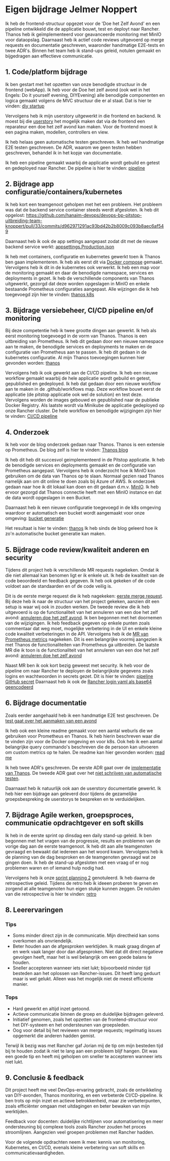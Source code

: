 # Eigen bijdrage Jelmer Noppert
Ik heb de frontend-structuur opgezet voor de 'Doe het Zelf Avond' en een pipeline ontwikkeld die de applicatie bouwt, 
test en deployt naar Rancher. 
Thanos heb ik geïmplementeerd voor geavanceerde monitoring met MinIO voor dataopslag. 
Daarnaast heb ik actief code reviews uitgevoerd op merge requests en documentatie geschreven,
waaronder handmatige E2E-tests en twee ADR's. Binnen het team heb ik stand-ups geleid, notulen gemaakt en bijgedragen aan effectieve communicatie.

## 1. Code/platform bijdrage

Ik ben gestart met het opzetten van onze benodigde structuur in de frontend (webApp).
Ik heb voor de Doe het zelf avond (ook wel in het Engels: Do it yourself evening, DIYEvening) alle benodigde componenten en logica gemaakt volgens de MVC structuur die er al staat.
Dat is hier te vinden: [diy startup](https://github.com/hanaim-devops/devops-bp-pitstop-uitbreiding-team-knoppert/pull/31)

Vervolgens heb ik mijn userstory uitgewerkt in die frontend en backend. Ik moest bij die [userstory](https://github.com/orgs/hanaim-devops/projects/31/views/1?pane=issue&itemId=83412406&issue=hanaim-devops%7Cdevops-bp-pitstop-uitbreiding-team-knoppert%7C1)
het mogelijk maken dat via de frontend een reparateur een doe het zelf avond kan maken. Voor de frontend moest ik een pagina maken, modellen, controllers en view.

Ik heb helaas geen automatische testen geschreven. Ik heb wel handmatige E2E testen geschreven. De ADR, waarom we geen testen hebben geschreven, behandel ik in het kopje van documentatie. 

Ik heb een pipeline gemaakt waarbij de applicatie wordt gebuild en getest en gedeployed naar Rancher. De pipeline is hier te vinden: [pipeline](https://github.com/hanaim-devops/devops-bp-pitstop-uitbreiding-team-knoppert/pull/39/files#diff-a9fcf81f55b16d4db9d62258b46a56b196b1e20741c9f5fc61728a3578064b98)

## 2. Bijdrage app configuratie/containers/kubernetes

Ik heb kort een teamgenoot geholpen met het een probleem. Het probleem was dat de backend service container steeds werdt afgesloten. Ik heb dit opgelost: https://github.com/hanaim-devops/devops-bp-pitstop-uitbreiding-team-knoppert/pull/33/commits/d962971291ac93bd42b2b8009c093b8aec6af549

Daarnaast heb ik ook de app settings aangepast zodat dit met de nieuwe backend service werkt: [appsettings.Production.json](https://github.com/hanaim-devops/devops-bp-pitstop-uitbreiding-team-knoppert/pull/31/files#diff-324e1a9f613e28efa076b2f5094ff8cd2dab1e38f03301bf6d975588764b8b8c)

Ik heb met containers, configuratie en kubernetes gewerkt toen ik Thanos ben gaan implementeren. Ik heb als eerst dit via [Docker compose](https://github.com/hanaim-devops/devops-bp-pitstop-uitbreiding-team-knoppert/pull/61/commits/bd9d0f5e6945803710915ade2db287d2fe7cd04c) gemaakt. 
Vervolgens heb ik dit in de kubernetes ook verwerkt. 
Ik heb een map voor de monitoring gemaakt en daar de benodigde namespace, services en deployments in gezet.  Ik heb de verschillende components van Thanos uitgewerkt, gezorgd dat deze worden opgeslagen in MinIO en enkele bestaande Prometheus configuraties aangepast.
Alle wijzingen die ik heb toegevoegd zijn hier te vinden: [thanos k8s](https://github.com/hanaim-devops/devops-bp-pitstop-uitbreiding-team-knoppert/pull/61)

## 3. Bijdrage versiebeheer, CI/CD pipeline en/of monitoring

Bij deze competentie heb ik twee grootte dingen aan gewerkt. Ik heb als eerst monitoring toegevoegd in de vorm van Thanos. 
Thanos is een uitbreiding van Prometheus.
Ik heb dit gedaan door een nieuwe namespace aan te maken, de benodigde services en deployments te maken en de configuratie van Prometheus aan te passen.
Ik heb dit gedaan in de kubernetes configuratie. Al mijn Thanos toevoegingen kunnen hier gevonden worden: [thanos](https://github.com/hanaim-devops/devops-bp-pitstop-uitbreiding-team-knoppert/pull/61)

Vervolgens heb ik ook gewerkt aan de CI/CD pipeline. Ik heb een nieuwe workflow gemaakt waarbij de hele applicatie wordt gebuild en getest, gepublished en gedeployed. Ik heb dat gedaan door een nieuwe workflow aan te maken in de .github/workflows map. Deze workflow bouwt eerst de applicatie (de pitstop applicatie ook wel de solution) en test deze. Vervolgens worden de images gebouwd en gepublished naar de publieke Docker Registry. 
Als laatste wordt via Minikube de applicatie gedeployed op onze Rancher cluster. De hele workflow en benodigde wijzigingen zijn hier te vinden: [CI/CD pipeline](https://github.com/hanaim-devops/devops-bp-pitstop-uitbreiding-team-knoppert/pull/39/files)

## 4. Onderzoek

Ik heb voor de blog onderzoek gedaan naar Thanos. Thanos is een extensie op Prometheus. De blog zelf is hier te vinden: [Thanos blog](https://github.com/hanaim-devops/devops-blog-pietknoppert/blob/main/src/dev-blog-thanos-metrics-endgame/README.md)

Ik heb dit heb dit succesvol geimplementeerd in de Pitstop applicatie. 
Ik heb de benodigde services en deployments gemaakt en de configuratie van Prometheus aangepast. 
Vervolgens heb ik onderzocht hoe ik MinIO kon gebruiken om de data van Thanos op te slaan. 
Normaal gezien raad Thanos namelijk aan om dit online te doen zoals bij Azure of AWS.
Ik onderzoek gedaan naar hoe ik dit lokaal kan doen en dit gedaan d.m.v. [MinIO](https://github.com/hanaim-devops/devops-bp-pitstop-uitbreiding-team-knoppert/pull/61/files#diff-e19124e993b85be0fd8ec64927a1ab3029c154d6b466359600cae42ccffe1f2e). 
Ik heb ervoor gezorgd dat Thanos connectie heeft met een MinIO instance en dat de data wordt opgeslagen in een Bucket. 

Daarnaast heb ik een nieuwe configuratie toegevoegd in de k8s omgeving waardoor er automatisch een bucket wordt aangemaakt voor onze omgeving: 
[bucket generatie](https://github.com/hanaim-devops/devops-bp-pitstop-uitbreiding-team-knoppert/pull/61/commits/3ec8cb940ff1db2543882b2028076b8d01b3aa73)

Het resultaat is hier te vinden: [thanos](https://github.com/hanaim-devops/devops-bp-pitstop-uitbreiding-team-knoppert/pull/61/files)
Ik heb sinds de blog geleerd hoe ik zo'n automatische bucket generatie kan maken.

## 5. Bijdrage code review/kwaliteit anderen en security

Tijdens dit project heb ik verschillende MR requests nagekeken. Omdat ik die niet allemaal kan benomen ligt er ik enkele uit. Ik heb de kwaliteit van de code beoordeeld en feedback gegeven. Ik heb ook gekeken of de code voldoet aan de standaarden en of de code veilig is.

Dit is de eerste merge request die ik heb nagekeken: [eerste merge request](https://github.com/hanaim-devops/devops-bp-pitstop-uitbreiding-team-knoppert/pull/22). Bij deze heb ik naar de structuur van het project gekeken, aanzien dit een setup is waar wij ook in zouden werken.
De tweede review die ik heb uitgevoerd is op de functionaliteit van het annuleren van een doe het zelf avond: [annuleren doe het zelf avond](https://github.com/hanaim-devops/devops-bp-pitstop-uitbreiding-team-knoppert/pull/44#pullrequestreview-2378189436). Ik ben begonnen met het doornemen van de wijzigingen. Ik heb feedback gegeven op enkele punten zoals commentaar dat weg moet, mogelijke verbetering in de UI en enkele kleine code kwaliteit verbeteringen in de API.
Vervolgens heb ik de [MR van Prometheus metrics](https://github.com/hanaim-devops/devops-bp-pitstop-uitbreiding-team-knoppert/pull/53/files) nagekeken. Dit is een belangrijke voormij aangezien ik met Thanos de functionaliteiten van Prometheus ga uitbreiden. 
De laatste MR die ik toon is de functionaliteit van het annuleren van een doe het zelf avond: [annuleren doe het zelf avond](https://github.com/hanaim-devops/devops-bp-pitstop-uitbreiding-team-knoppert/pull/44)

Naast MR ben ik ook kort bezig geweest met security. Ik heb voor de pipeline om naar Rancher te deployen de belangrijkste gegevens zoals logins en wachtwoorden in secrets gezet. Dit is hier te vinden: [pipeline GitHub secret](https://github.com/hanaim-devops/devops-bp-pitstop-uitbreiding-team-knoppert/blob/9c619281355ddd9126bf0755fd2ee004a5b7bcd1/.github/workflows/pipeline.yaml#L54)
Daarnaast heb ik ook de [Rancher login yaml als base64 geencodeerd](https://github.com/hanaim-devops/devops-bp-pitstop-uitbreiding-team-knoppert/blob/9c619281355ddd9126bf0755fd2ee004a5b7bcd1/.github/workflows/pipeline.yaml#L75)

## 6. Bijdrage documentatie

Zoals eerder aangehaald heb ik een handmatige E2E test geschreven. De [test gaat over het aanmaken van een avond](https://github.com/hanaim-devops/devops-bp-pitstop-uitbreiding-team-knoppert/pull/81/files?short_path=4b74009#diff-4b74009979ef413f625da303968da579b9e10e743d22d9f14196b8050406b4e9)

Ik heb ook een kleine readme gemaakt voor een aantal weburls die we gebruiken voor Prometheus en Thanos.
Ik heb hierin beschreven waar die te vinden zijn voor de Docker omgeving en voor k8s. 
Ook heb ik een aantal belangrijke query commando's beschreven die de persoon kan uitvoeren om custom metrics op te halen. 
De readme kan hier gevonden worden: [read me](https://github.com/hanaim-devops/devops-bp-pitstop-uitbreiding-team-knoppert/blob/main/src/README.md)

Ik heb twee ADR's geschreven. De eerste ADR gaat over de [implementatie van Thanos](https://github.com/hanaim-devops/devops-bp-pitstop-uitbreiding-team-knoppert/blob/main/docs/adr/adr-005-gebruik-van-thanos-voor-metrics.md).
De tweede ADR gaat over het [niet schrijven van automatische testen](https://github.com/hanaim-devops/devops-bp-pitstop-uitbreiding-team-knoppert/blob/main/docs/adr/adr-006-geen-code-tests-geschreven.md).

Daarnaast heb ik natuurlijk ook aan de userstory documentatie gewerkt. Ik heb hier een bijdrage aan geleverd door tijdens de gezamelijke groepsbespreking de userstorys te bespreken en te verduidelijken. 

## 7. Bijdrage Agile werken, groepsproces, communicatie opdrachtgever en soft skills

Ik heb in de eerste sprint op dinsdag een daily stand-up geleid. 
Ik ben begonnen met het vragen van de progressie, results en problemen van de vorige dag aan de eerste teamgenoot. 
Ik heb dit aan alle teamgenoten gevraagd en bewaakt dat iedereen aan het woord kwam. 
Vervolgens heb ik de planning van de dag besproken en de teamgenoten gevraagd wat ze gingen doen. 
Ik heb de stand-up afgesloten met een vraag of er nog problemen waren en of iemand hulp nodig had.

Vervolgens heb ik onze [sprint planning 2](https://github.com/hanaim-devops/devops-bp-pitstop-uitbreiding-team-knoppert/blob/main/notulen/sprint-planning-2.md) genotuleerd. 
Ik heb daarna de retrospective geleid. Tijdens de retro heb ik ideeen proberen te geven en zorgend at alle teamgenoten hun eigen stukje kunnen zeggen.
De notulen van die retrospective is hier te vinden: [retro](https://github.com/hanaim-devops/devops-bp-pitstop-uitbreiding-team-knoppert/blob/main/notulen/retrospective.md) 

## 8. Leerervaringen

### Tips

- Soms minder direct zijn in de communicatie. Mijn directheid kan soms overkomen als onvriendelijk.
- Beter houden aan de afgesproken werktijden. Ik maak graag dingen af en werk vaak langer door dan afgesproken. Niet dat dit direct negatieve gevolgen heeft, maar het is wel belangrijk om een goede balans te houden.
- Sneller accepteren wanneer iets niet lukt; bijvoorbeeld minder tijd besteden aan het oplossen van Rancher-issues. Dit heeft lang geduurt maar is wel gelukt. Alleen was het mogelijk niet de meest efficiente manier.

### Tops

- Hard gewerkt en altijd inzet getoond.
- Actieve communicatie binnen de groep en duidelijke bijdragen geleverd.
- Initiatief genomen, zoals het opzetten van de frontend-structuur voor het DIY-systeem en het ondersteunen van groepsleden.
- Oog voor detail bij het reviewen van merge requests; regelmatig issues opgemerkt die anderen hadden gemist.

Terwijl ik bezig was met Rancher gaf Jorian mij de tip om mijn besteden tijd bij te houden zodat ik niet te lang aan een probleem blijf hangen. Dit was een goede tip en heeft mij geholpen om sneller te accepteren wanneer iets niet lukt.

## 9. Conclusie & feedback

Dit project heeft me veel DevOps-ervaring gebracht, zoals de ontwikkeling van DIY-avonden, Thanos monitoring, en een verbeterde CI/CD-pipeline. 
Ik ben trots op mijn inzet en actieve betrokkenheid, maar zie verbeterpunten, zoals efficiënter omgaan met uitdagingen en beter bewaken van mijn werktijden.

Feedback voor docenten: duidelijke richtlijnen voor automatisering en meer ondersteuning bij complexe tools zoals Rancher zouden het proces stroomlijnen. Aangezien veel groepen problemen met Rancher hadden.

Voor de volgende opdrachten neem ik mee: kennis van monitoring, Kubernetes, en CI/CD, evenals kleine verbetering van soft skills en communicatievaardigheden.